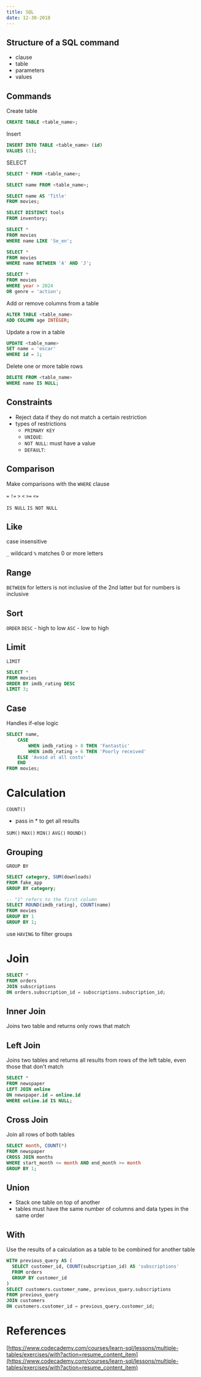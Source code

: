 ```yaml
---
title: SQL
date: 12-30-2018
---
```


## Structure of a SQL command
- clause
- table
- parameters
- values


## Commands

Create table

```sql
CREATE TABLE <table_name>;
```

Insert

```sql
INSERT INTO TABLE <table_name> (id)
VALUES (1);
```

SELECT

```sql
SELECT * FROM <table_name>;

SELECT name FROM <table_name>;

SELECT name AS 'Title'
FROM movies;

SELECT DISTINCT tools
FROM inventory;

SELECT *
FROM movies
WHERE name LIKE 'Se_en';

SELECT *
FROM movies
WHERE name BETWEEN 'A' AND 'J';

SELECT *
FROM movies
WHERE year > 2024
OR genre = 'action';
```

Add or remove columns from a table

```sql
ALTER TABLE <table_name>
ADD COLUMN age INTEGER;
```

Update a row in a table

```sql
UPDATE <table_name>
SET name = 'oscar'
WHERE id = 1;
```


Delete one or more table rows

```sql
DELETE FROM <table_name>
WHERE name IS NULL;
```

## Constraints

- Reject data if they do not match a certain restriction
- types of restrictions
  - `PRIMARY KEY`
  - `UNIQUE`:
  - `NOT NULL`: must have a value
  - `DEFAULT`:

## Comparison

Make comparisons with the `WHERE` clause

`=`
`!=`
`>`
`<`
`>=`
`<=`

`IS NULL`
`IS NOT NULL`

## Like
case insensitive

`_` wildcard
`%` matches 0 or more letters

## Range

`BETWEEN` for letters is not inclusive of the 2nd latter
but for numbers is inclusive

## Sort

`ORDER`
`DESC` - high to low
`ASC` - low to high

## Limit

`LIMIT`

```sql
SELECT *
FROM movies
ORDER BY imdb_rating DESC
LIMIT 3;
```

## Case

Handles if-else logic

```sql
SELECT name,
    CASE
        WHEN imdb_rating > 8 THEN 'Fantastic'
        WHEN imdb_rating > 6 THEN 'Poorly received'
    ELSE 'Avoid at all costs'
    END
FROM movies;
```

# Calculation

`COUNT()`

- pass in * to get all results

`SUM()`
`MAX()`
`MIN()`
`AVG()`
`ROUND()`

## Grouping

`GROUP BY`

```sql
SELECT category, SUM(downloads)
FROM fake_app
GROUP BY category;

-- "1" refers to the first column
SELECT ROUND(imdb_rating), COUNT(name)
FROM movies
GROUP BY 1
GROUP BY 1;
```

use `HAVING` to filter groups

# Join

```sql
SELECT *
FROM orders
JOIN subscriptions
ON orders.subscription_id = subscriptions.subscription_id;
```

## Inner Join

Joins two table and returns only rows that match

## Left Join

Joins two tables and returns all results from rows of the left table,
even those that don't match


```sql
SELECT *
FROM newspaper
LEFT JOIN online
ON newspaper.id = online.id
WHERE online.id IS NULL;
```

## Cross Join

Join all rows of both tables


```sql
SELECT month, COUNT(*)
FROM newspaper
CROSS JOIN months
WHERE start_month <= month AND end_month >= month
GROUP BY 1;
```

## Union

- Stack one table on top of another
- tables must have the same number of columns and data types in the same order

## With

Use the results of a calculation as a table to be combined for another table

```sql
WITH previous_query AS (
  SELECT customer_id, COUNT(subscription_id) AS 'subscriptions'
  FROM orders
  GROUP BY customer_id
)
SELECT customers.customer_name, previous_query.subscriptions
FROM previous_query
JOIN customers
ON customers.customer_id = previous_query.customer_id;
```


# References

[https://www.codecademy.com/courses/learn-sql/lessons/multiple-tables/exercises/with?action=resume_content_item](https://www.codecademy.com/courses/learn-sql/lessons/multiple-tables/exercises/with?action=resume_content_item)